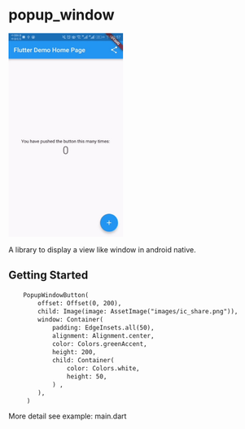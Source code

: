 # popup_window

<img src="example/screenshot/20190316_160029.gif"  height="400" alt="Screenshot"/> 

A library to display a view like window in android native.
## Getting Started


```
    PopupWindowButton(
        offset: Offset(0, 200),
        child: Image(image: AssetImage("images/ic_share.png")),
        window: Container(
            padding: EdgeInsets.all(50),
            alignment: Alignment.center,
            color: Colors.greenAccent,
            height: 200,
            child: Container(
                color: Colors.white,
                height: 50,
            ) ,
        ),
     )
```

More detail see example: main.dart
